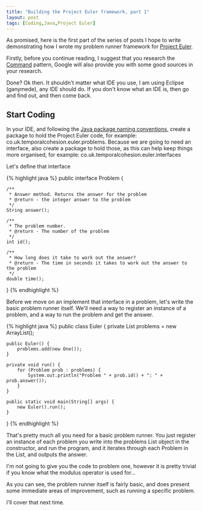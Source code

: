 ```yaml
---
title: "Building the Project Euler framework, part 1"
layout: post
tags: [Coding,Java,Project Euler]
---
```

As promised, here is the first part of the series of posts I hope to write demonstrating how I wrote my problem runner framework for <a title="Project Euler!" href="http://projecteuler.net/" target="_blank">Project Euler</a>.

Firstly, before you continue reading, I suggest that you research the <a title="The Command pattern on Wikipedia" href="http://en.wikipedia.org/wiki/Command_pattern" target="_blank">Command</a> pattern, Google will also provide you with some good sources in your research.

Done? Ok then. It shouldn't matter what IDE you use, I am using Eclipse (ganymede), any IDE should do. If you don't know what an IDE is, then go and find out, and then come back.

<h2>Start Coding</h2>
In your IDE, and following the <a title="Java package naming conventions" href="http://java.sun.com/docs/codeconv/html/CodeConventions.doc8.html" target="_blank">Java package naming conventions</a>, create a package to hold the Project Euler code, for example: co.uk.temporalcohesion.euler.problems. Because we are going to need an interface, also create a package to hold those, as this can help keep things more organised, for example: co.uk.temporalcohesion.euler.interfaces

Let's define that interface

{% highlight java %}
public interface Problem {

	/**
	 * Answer method. Returns the answer for the problem
	 * @return - the integer answer to the problem
	 */
	String answer();

	/**
	 * The problem number.
	 * @return - The number of the problem
	 */
	int id();

	/**
	 * How long does it take to work out the answer?
	 * @return - The time in seconds it takes to work out the answer to the problem
	 */
	double time();
}
{% endhighlight %}

Before we move on an implement that interface in a problem, let's write the basic problem runner itself. We'll need a way to register an instance of a problem, and a way to run the problem and get the answer.

{% highlight java %}
public class Euler {
	private List<Problem> problems = new ArrayList();

	public Euler() {
		problems.add(new One());
	}

	private void run() {
		for (Problem prob : problems) {
			System.out.println("Problem " + prob.id() + ": " + prob.answer());
		}
	}

	public static void main(String[] args) {
		new Euler().run();
	}
}
{% endhighlight %}

That's pretty much all you need for a basic problem runner. You just register an instance of each problem you write into the problems List object in the constructor, and run the program, and it iterates through each Problem in the List, and outputs the answer.

I'm not going to give you the code to problem one, however it is pretty trivial if you know what the modulus operator is used for...

As you can see, the problem runner itself is fairly basic, and does present some immediate areas of improvement, such as running a specific problem.

I'll cover that next time.
